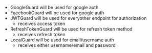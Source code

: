 - GoogleGuard will be used for google auth
- FacebookGuard will be used for google auth
- JWTGuard will be used for everyother endpoint for authorization
    - receives access token
- RefreshTokenGuard will be used for refresh token method
    - receives refresh token
- LocalGuard will be used for email/username auth
    - receives either username/email and password